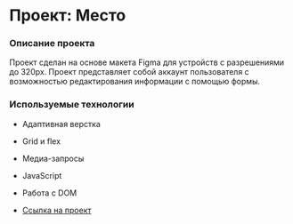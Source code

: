 # Проект: Место

### Описание проекта

Проект сделан на основе макета Figma для устройств с разрешениями до 320px. Проект представляет собой аккаунт пользователя с возможностью редактирования информации с помощью формы.

### Используемые технологии

* Адаптивная верстка
* Grid и flex
* Медиа-запросы
* JavaScript
* Работа с DOM

* [Ссылка на проект](https://dariasergeevich.github.io/mesto/)
